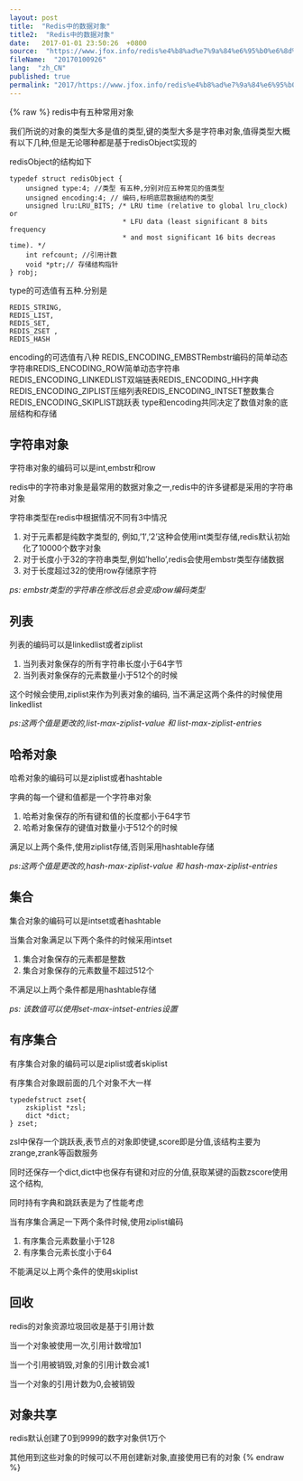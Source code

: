 ```yaml
---
layout: post
title:  "Redis中的数据对象"
title2:  "Redis中的数据对象"
date:   2017-01-01 23:50:26  +0800
source:  "https://www.jfox.info/redis%e4%b8%ad%e7%9a%84%e6%95%b0%e6%8d%ae%e5%af%b9%e8%b1%a1.html"
fileName:  "20170100926"
lang:  "zh_CN"
published: true
permalink: "2017/https://www.jfox.info/redis%e4%b8%ad%e7%9a%84%e6%95%b0%e6%8d%ae%e5%af%b9%e8%b1%a1.html"
---
```

{% raw %}
redis中有五种常用对象

我们所说的对象的类型大多是值的类型,键的类型大多是字符串对象,值得类型大概有以下几种,但是无论哪种都是基于redisObject实现的

redisObject的结构如下

    typedef struct redisObject {
        unsigned type:4; //类型 有五种,分别对应五种常见的值类型
        unsigned encoding:4; // 编码,标明底层数据结构的类型
        unsigned lru:LRU_BITS; /* LRU time (relative to global lru_clock) or
                                * LFU data (least significant 8 bits frequency
                                * and most significant 16 bits decreas time). */
        int refcount; //引用计数
        void *ptr;// 存储结构指针
    } robj;

type的可选值有五种.分别是

    REDIS_STRING,
    REDIS_LIST,
    REDIS_SET,
    REDIS_ZSET ,
    REDIS_HASH

encoding的可选值有八种
REDIS_ENCODING_EMBSTRembstr编码的简单动态字符串REDIS_ENCODING_ROW简单动态字符串REDIS_ENCODING_LINKEDLIST双端链表REDIS_ENCODING_HH字典REDIS_ENCODING_ZIPLIST压缩列表REDIS_ENCODING_INTSET整数集合REDIS_ENCODING_SKIPLIST跳跃表
type和encoding共同决定了数值对象的底层结构和存储

## 字符串对象

字符串对象的编码可以是int,embstr和row

redis中的字符串对象是最常用的数据对象之一,redis中的许多键都是采用的字符串对象

字符串类型在redis中根据情况不同有3中情况

1. 对于元素都是纯数字类型的, 例如,’1′,’2’这种会使用int类型存储,redis默认初始化了10000个数字对象
2. 对于长度小于32的字符串类型,例如’hello’,redis会使用embstr类型存储数据
3. 对于长度超过32的使用row存储原字符

*ps: embstr类型的字符串在修改后总会变成row编码类型*

## 列表

列表的编码可以是linkedlist或者ziplist

1. 当列表对象保存的所有字符串长度小于64字节
2. 当列表对象保存的元素数量小于512个的时候

这个时候会使用,ziplist来作为列表对象的编码, 当不满足这两个条件的时候使用linkedlist

*ps:这两个值是更改的,list-max-ziplist-value 和 list-max-ziplist-entries*

## 哈希对象

哈希对象的编码可以是ziplist或者hashtable

字典的每一个键和值都是一个字符串对象

1. 哈希对象保存的所有键和值的长度都小于64字节
2. 哈希对象保存的键值对数量小于512个的时候

满足以上两个条件,使用ziplist存储,否则采用hashtable存储

*ps:这两个值是更改的,hash-max-ziplist-value 和 hash-max-ziplist-entries*

## 集合

集合对象的编码可以是intset或者hashtable

当集合对象满足以下两个条件的时候采用intset

1. 集合对象保存的元素都是整数
2. 集合对象保存的元素数量不超过512个

不满足以上两个条件都是用hashtable存储

*ps: 该数值可以使用set-max-intset-entries设置*

## 有序集合

有序集合对象的编码可以是ziplist或者skiplist

有序集合对象跟前面的几个对象不大一样

    typedefstruct zset{
        zskiplist *zsl;
        dict *dict;
    } zset;

zsl中保存一个跳跃表,表节点的对象即使键,score即是分值,该结构主要为 zrange,zrank等函数服务

同时还保存一个dict,dict中也保存有键和对应的分值,获取某键的函数zscore使用这个结构,

同时持有字典和跳跃表是为了性能考虑

当有序集合满足一下两个条件时候,使用ziplist编码

1. 有序集合元素数量小于128
2. 有序集合元素长度小于64

不能满足以上两个条件的使用skiplist

## 回收

redis的对象资源垃圾回收是基于引用计数

当一个对象被使用一次,引用计数增加1

当一个引用被销毁,对象的引用计数会减1

当一个对象的引用计数为0,会被销毁

## 对象共享

redis默认创建了0到9999的数字对象供1万个

其他用到这些对象的时候可以不用创建新对象,直接使用已有的对象
{% endraw %}